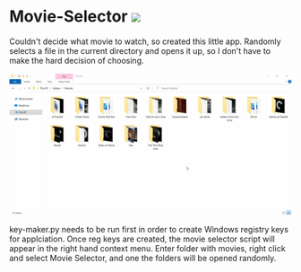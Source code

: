 # Movie-Selector <img src="film.ico" width="30">

Couldn't decide what movie to watch, so created this little app. Randomly selects a file in the current directory and opens it up, so I don't have to make the hard decision of choosing.

![Movie Selector](Movie.gif)

key-maker.py needs to be run first in order to create Windows registry keys for applciation. Once reg keys are created, the movie selector script will appear in the right hand context menu. Enter folder with movies, right click and select Movie Selector, and one the folders will be opened randomly.
